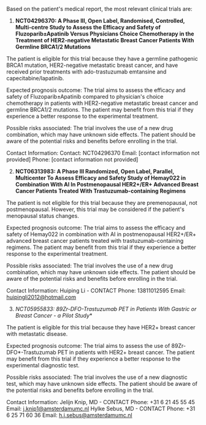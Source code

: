 Based on the patient's medical report, the most relevant clinical trials are:

1. **NCT04296370: A Phase III, Open Label, Randomised, Controlled, Multi-centre Study to Assess the Efficacy and Safety of Fluzoparib±Apatinib Versus Physicians Choice Chemotherapy in the Treatment of HER2-negative Metastatic Breast Cancer Patients With Germline BRCA1/2 Mutations**

The patient is eligible for this trial because they have a germline pathogenic BRCA1 mutation, HER2-negative metastatic breast cancer, and have received prior treatments with ado-trastuzumab emtansine and capecitabine/lapatinib.

Expected prognosis outcome: The trial aims to assess the efficacy and safety of Fluzoparib±Apatinib compared to physician's choice chemotherapy in patients with HER2-negative metastatic breast cancer and germline BRCA1/2 mutations. The patient may benefit from this trial if they experience a better response to the experimental treatment.

Possible risks associated: The trial involves the use of a new drug combination, which may have unknown side effects. The patient should be aware of the potential risks and benefits before enrolling in the trial.

Contact Information:
Contact: NCT04296370
Email: [contact information not provided]
Phone: [contact information not provided]

2. **NCT06313983: A Phase Ⅲ Randomized, Open Label, Parallel, Multicenter To Assess Efficacy and Safety Study of Hemay022 in Combination With AI In Postmenopausal HER2+/ER+ Advanced Breast Cancer Patients Treated With Trastuzumab-containing Regimens**

The patient is not eligible for this trial because they are premenopausal, not postmenopausal. However, this trial may be considered if the patient's menopausal status changes.

Expected prognosis outcome: The trial aims to assess the efficacy and safety of Hemay022 in combination with AI in postmenopausal HER2+/ER+ advanced breast cancer patients treated with trastuzumab-containing regimens. The patient may benefit from this trial if they experience a better response to the experimental treatment.

Possible risks associated: The trial involves the use of a new drug combination, which may have unknown side effects. The patient should be aware of the potential risks and benefits before enrolling in the trial.

Contact Information:
Huiping Li - CONTACT
Phone: 13811012595
Email: huipingli2012@hotmail.com

3. **NCT05955833: 89Zr-DFO*-Trastuzumab PET in Patients With Gastric or Breast Cancer - a Pilot Study**

The patient is eligible for this trial because they have HER2+ breast cancer with metastatic disease.

Expected prognosis outcome: The trial aims to assess the use of 89Zr-DFO*-Trastuzumab PET in patients with HER2+ breast cancer. The patient may benefit from this trial if they experience a better response to the experimental diagnostic test.

Possible risks associated: The trial involves the use of a new diagnostic test, which may have unknown side effects. The patient should be aware of the potential risks and benefits before enrolling in the trial.

Contact Information:
Jelijn Knip, MD - CONTACT
Phone: +31 6 21 45 55 45
Email: j.knip1@amsterdamumc.nl
Hylke Sebus, MD - CONTACT
Phone: +31 6 25 71 60 36
Email: h.j.sebus@amsterdamumc.nl